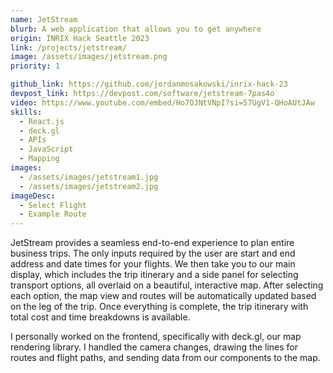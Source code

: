 ```yaml
---
name: JetStream
blurb: A web application that allows you to get anywhere
origin: INRIX Hack Seattle 2023
link: /projects/jetstream/
image: /assets/images/jetstream.png
priority: 1

github_link: https://github.com/jordanmosakowski/inrix-hack-23
devpost_link: https://devpost.com/software/jetstream-7pas4o
video: https://www.youtube.com/embed/Ho7OJNtVNpI?si=57UgV1-QHoAUtJAw
skills: 
  - React.js
  - deck.gl
  - APIs
  - JavaScript
  - Mapping
images:
  - /assets/images/jetstream1.jpg
  - /assets/images/jetstream2.jpg
imageDesc:
  - Select Flight
  - Example Route
---
```


JetStream provides a seamless end-to-end experience to plan entire business trips. The only inputs required by the user are start and end address and date times for your flights. We then take you to our main display, which includes the trip itinerary and a side panel for selecting transport options, all overlaid on a beautiful, interactive map. After selecting each option, the map view and routes will be automatically updated based on the leg of the trip. Once everything is complete, the trip itinerary with total cost and time breakdowns is available.

I personally worked on the frontend, specifically with deck.gl, our map rendering library. I handled the camera changes, drawing the lines for routes and flight paths, and sending data from our components to the map.